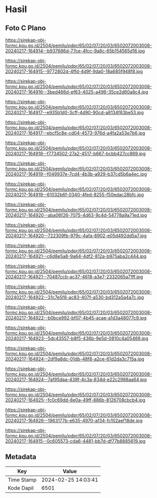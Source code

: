 # Hasil

## Foto C Plano

https://sirekap-obj-formc.kpu.go.id/2504/pemilu/pdpr/65/02/07/20/03/6502072003008-20240217-164914--b937686d-77ce-4fcc-9a8c-65b154565d16.jpg

https://sirekap-obj-formc.kpu.go.id/2504/pemilu/pdpr/65/02/07/20/03/6502072003008-20240217-164915--9772802d-4ffd-4d9f-9da0-18a685f948f8.jpg

https://sirekap-obj-formc.kpu.go.id/2504/pemilu/pdpr/65/02/07/20/03/6502072003008-20240217-164916--3bed466d-ef63-4025-a496-35ce2d60a8c4.jpg

https://sirekap-obj-formc.kpu.go.id/2504/pemilu/pdpr/65/02/07/20/03/6502072003008-20240217-164917--e935b1d0-3cff-4d90-90cd-a8134f63be53.jpg

https://sirekap-obj-formc.kpu.go.id/2504/pemilu/pdpr/65/02/07/20/03/6502072003008-20240217-164917--ebcf5c8e-cd04-4573-976d-a4fa2a53e7b6.jpg

https://sirekap-obj-formc.kpu.go.id/2504/pemilu/pdpr/65/02/07/20/03/6502072003008-20240217-164918--f7734502-27a2-4517-b667-bcbb427cc869.jpg

https://sirekap-obj-formc.kpu.go.id/2504/pemilu/pdpr/65/02/07/20/03/6502072003008-20240217-164919--f049937e-7cd4-4b3b-a929-b37cd5b6a4ec.jpg

https://sirekap-obj-formc.kpu.go.id/2504/pemilu/pdpr/65/02/07/20/03/6502072003008-20240217-164919--61032b6f-0340-4fed-8255-f50edac28bfc.jpg

https://sirekap-obj-formc.kpu.go.id/2504/pemilu/pdpr/65/02/07/20/03/6502072003008-20240217-164920--aba06f26-7075-4d63-9c4d-54778a9a71ed.jpg

https://sirekap-obj-formc.kpu.go.id/2504/pemilu/pdpr/65/02/07/20/03/6502072003008-20240217-164920--722309fb-979c-4afa-8902-e05d492dd5a7.jpg

https://sirekap-obj-formc.kpu.go.id/2504/pemilu/pdpr/65/02/07/20/03/6502072003008-20240217-164921--c6d8e5a8-9a64-4df2-812a-b975aba2c444.jpg

https://sirekap-obj-formc.kpu.go.id/2504/pemilu/pdpr/65/02/07/20/03/6502072003008-20240217-164921--70487ccb-ac37-4618-a3e7-2332065a71ff.jpg

https://sirekap-obj-formc.kpu.go.id/2504/pemilu/pdpr/65/02/07/20/03/6502072003008-20240217-164922--31c7e5f8-ac83-407f-a530-bd312a5a4a7c.jpg

https://sirekap-obj-formc.kpu.go.id/2504/pemilu/pdpr/65/02/07/20/03/6502072003008-20240217-164922--b0bce992-bf07-4b45-acae-a1d3a48077c9.jpg

https://sirekap-obj-formc.kpu.go.id/2504/pemilu/pdpr/65/02/07/20/03/6502072003008-20240217-164923--5dc43557-b8f5-436b-9e5d-0810c4a05469.jpg

https://sirekap-obj-formc.kpu.go.id/2504/pemilu/pdpr/65/02/07/20/03/6502072003008-20240217-164924--2df9a8dc-01db-48f8-a2ce-61d2da3c715a.jpg

https://sirekap-obj-formc.kpu.go.id/2504/pemilu/pdpr/65/02/07/20/03/6502072003008-20240217-164924--7af95daa-439f-4c3a-834d-e22c2988aa64.jpg

https://sirekap-obj-formc.kpu.go.id/2504/pemilu/pdpr/65/02/07/20/03/6502072003008-20240217-164925--fc0c69dd-8e0a-49ff-886b-8126708cbcb4.jpg

https://sirekap-obj-formc.kpu.go.id/2504/pemilu/pdpr/65/02/07/20/03/6502072003008-20240217-164926--1963177b-e635-4970-af34-fc102aef18de.jpg

https://sirekap-obj-formc.kpu.go.id/2504/pemilu/pdpr/65/02/07/20/03/6502072003008-20240217-164915--0c605573-cda6-4481-bb7d-df77b8885619.jpg


## Metadata

| Key        | Value               |
| ---------- | ------------------- |
| Time Stamp | 2024-02-25 14:03:41 |
| Kode Dapil | 6501                |



